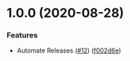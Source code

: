 # 1.0.0 (2020-08-28)


### Features

* Automate Releases ([#12](https://github.com/AlexisNava/terraform_modules/issues/12)) ([f002d6e](https://github.com/AlexisNava/terraform_modules/commit/f002d6ecef7df7cf469c63032f10e79e12e4a5b4))
